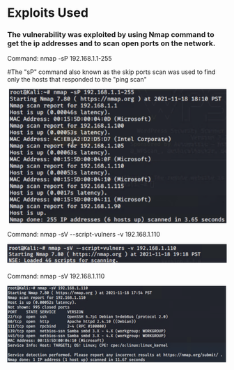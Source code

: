# Exploits Used 

### The vulnerability was exploited by using Nmap command to get the ip addresses and to scan open ports on the network. 

  Command: nmap -sP 192.168.1.1-255

   #The "sP" command also known as the skip ports scan was used to find only the hosts that responded to the "ping scan"

![Image2](/images/Image2.png)

Command: nmap -sV --script-vulners -v 192.168.1.110

![Image3](/images/Image3.png)

Command: nmap -sV 192.168.1.110


![Image4](/images/Image4.png)

